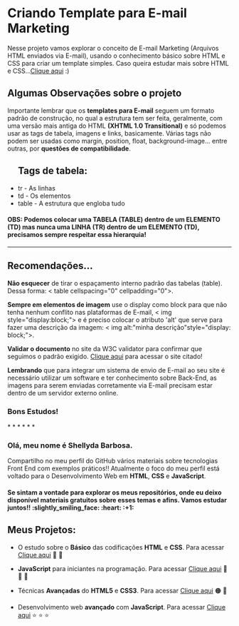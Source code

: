 # Criando Template para E-mail Marketing 
Nesse projeto vamos explorar o conceito de E-mail Marketing (Arquivos HTML enviados via E-mail), usando o conhecimento básico sobre HTML e CSS para criar um template simples. Caso queira estudar mais sobre HTML e CSS...<a href="https://github.com/Shellyda/Basico-HTML-CSS">Clique aqui</a> :)

<h2>Algumas Observações sobre o projeto</h2>
Importante lembrar que os <b>templates para E-mail</b> seguem um formato padrão de construção, no qual a estrutura tem ser feita, geralmente, com uma versão mais antiga do HTML <b>(XHTML 1.0 Transitional)</b> e só podemos usar as tags de tabela, imagens e links, basicamente. Várias tags não podem ser usadas como margin, position, float, background-image... entre outras, por <b>questões de compatibilidade</b>.

<ul>
  <h2>Tags de tabela:</h2> 
  <li>tr - As linhas</li>
  <li>td - Os elementos</li> 
  <li>table - A estrutura que engloba tudo</li>
 </ul>

<h4>OBS: Podemos colocar uma TABELA (TABLE) dentro de um ELEMENTO (TD) mas nunca uma LINHA (TR) dentro de um ELEMENTO (TD), precisamos sempre respeitar essa hierarquia!</h4>

-------------------------
<h2>Recomendações...</h2>

<b>Não esquecer</b> de tirar o espaçamento interno padrão das tabelas (table). Dessa forma: < table cellspacing="0" cellpadding="0"></table >.

<b>Sempre em elementos de imagem</b> use o display como block para que não tenha nenhum conflito nas plataformas de E-mail, < img style="display:block;"></img > e é preciso colocar o atributo 'alt' que serve para fazer uma descrição da imagem: < img alt:"minha descrição"style="display: block;"></img >.

<b>Validar o documento</b> no site da W3C validator para confirmar que seguimos o padrão exigido. <a href="https://validator.w3.org/">Clique aqui</a> para acessar o site citado!

<b>Lembrando</b> que para integrar um sistema de envio de E-mail ao seu site é necessário utilizar um software e ter conhecimento sobre Back-End, as imagens para serem enviadas corretamente via E-mail precisam estar dentro de um servidor externo online.

<h3>Bons Estudos!</h3>
*
*
*
*
*
*
<h3>Olá, meu nome é Shellyda Barbosa.</h3> 
Compartilho no meu perfil do GitHub vários materiais sobre tecnologias Front End com exemplos práticos!!
Atualmente o foco do meu perfil está voltado para o Desenvolvimento Web em <b>HTML</b>, <b>CSS</b> e <b>JavaScript</b>.  
<h4>Se sintam a vontade para explorar os meus repositórios, onde eu deixo disponível materiais gratuitos sobre esses temas e afins. Vamos estudar juntos!! :slightly_smiling_face: :heart: :+1: </h4>

<h2>Meus Projetos:</h2>

- O estudo sobre o <b>Básico</b> das codificações <b>HTML</b> e <b>CSS</b>. Para acessar [Clique aqui](https://github.com/Shellyda/Basico-HTML-CSS)  :orange_heart:  :blue_heart: 

- <b>JavaScript</b> para iniciantes na programação. Para acessar [Clique aqui](https://github.com/Shellyda/Basico-JavaScript) :yellow_heart: :yellow_heart:  :yellow_heart: 

- Técnicas <b>Avançadas</b> do <b>HTML5</b> e <b>CSS3</b>. Para acessar [Clique aqui](https://github.com/Shellyda/Avancado-HTML-CSS) :orange_circle: :large_blue_circle: 

- Desenvolvimento web <b>avançado</b> com <b>JavaScript</b>. Para acessar [Clique aqui](https://github.com/Shellyda/Avancado-JavaScript) :star: :star: :star:
